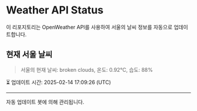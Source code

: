 
# Weather API Status

이 리포지토리는 OpenWeather API를 사용하여 서울의 날씨 정보를 자동으로 업데이트합니다.

## 현재 서울 날씨
> 서울의 현재 날씨: broken clouds, 온도: 0.92°C, 습도: 88%

⏳ 업데이트 시간: 2025-02-14 17:09:26 (UTC)

---
자동 업데이트 봇에 의해 관리됩니다.
